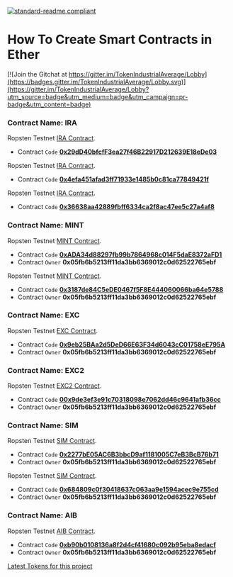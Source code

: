 [![standard-readme compliant](https://img.shields.io/badge/readme%20style-standard-brightgreen.svg?style=flat-square)](https://github.com/RichardLitt/standard-readme)

# How To Create Smart Contracts in Ether

[![Join the Gitchat at https://gitter.im/TokenIndustrialAverage/Lobby](https://badges.gitter.im/TokenIndustrialAverage/Lobby.svg)](https://gitter.im/TokenIndustrialAverage/Lobby?utm_source=badge&utm_medium=badge&utm_campaign=pr-badge&utm_content=badge)

### Contract Name:	IRA

Ropsten Testnet [IRA Contract](https://ropsten.etherscan.io/address/0x29dd40bfcff3ea27f46b22917d212639e18ede03#readContract).
- Contract `Code`  [**0x29dD40bfcfF3ea27f46B22917D212639E18eDe03**](https://ropsten.etherscan.io/address/0x29dd40bfcff3ea27f46b22917d212639e18ede03#code)

Ropsten Testnet [IRA Contract](https://ropsten.etherscan.io/address/0x4efa451afad3ff71933e1485b0c81ca77849421f#readContract).
- Contract `Code`  [**0x4efa451afad3ff71933e1485b0c81ca77849421f**](https://ropsten.etherscan.io/address/0x4efa451afad3ff71933e1485b0c81ca77849421f#code) 

Ropsten Testnet [IRA Contract](https://ropsten.etherscan.io/address/0x36638aa42889fbff6334ca2f8ac47ee5c27a4af8#readContract).
- Contract `Code`  [**0x36638aa42889fbff6334ca2f8ac47ee5c27a4af8**](https://ropsten.etherscan.io/address/0x36638aa42889fbff6334ca2f8ac47ee5c27a4af8#code) 

### Contract Name:	MINT

Ropsten Testnet [MINT Contract](https://ropsten.etherscan.io/address/0xada34d88297fb99b7864968c014f5dae8372afd1#readContract).
- Contract `Code`  [**0xADA34d88297fb99b7864968c014F5daE8372aFD1**](https://ropsten.etherscan.io/address/0xada34d88297fb99b7864968c014f5dae8372afd1#code)
- Contract `Owner`  **0x05fb6b5213ff11da3bb6369012c0d62522765ebf**

Ropsten Testnet [MINT Contract](https://ropsten.etherscan.io/address/0x3187de84c5ede0467f5f8e444060066ba64e5788#readContract).
- Contract `Code`  [**0x3187de84C5eDE0467f5F8E444060066ba64e5788**](https://ropsten.etherscan.io/address/0x3187de84c5ede0467f5f8e444060066ba64e5788#code)
- Contract `Owner`  **0x05fb6b5213ff11da3bb6369012c0d62522765ebf**

### Contract Name:	EXC

Ropsten Testnet [EXC Contract](https://ropsten.etherscan.io/address/0x9eb25baa2d5ded66e63f34d6043cc01758ee795a#readContract).
- Contract `Code`  [**0x9eb25BAa2d5DeD66E63F34d6043cC01758eE795A**](https://ropsten.etherscan.io/address/0x9eb25baa2d5ded66e63f34d6043cc01758ee795a#code)
- Contract `Owner`  **0x05fb6b5213ff11da3bb6369012c0d62522765ebf**

### Contract Name:	EXC2

Ropsten Testnet [EXC2 Contract](https://ropsten.etherscan.io/address/0x9de3ef3e91c70318098e7062dd46c9641afb36cc#readContract).
- Contract `Code`  [**00x9de3ef3e91c70318098e7062dd46c9641afb36cc**](https://ropsten.etherscan.io/address/0x9de3ef3e91c70318098e7062dd46c9641afb36cc#code)
- Contract `Owner` **0x05fb6b5213ff11da3bb6369012c0d62522765ebf**

### Contract Name:	SIM

Ropsten Testnet [SIM Contract](https://ropsten.etherscan.io/address/0x2277be05ac6b3bbcd9af1181005c7eb3bcb76b71#readContract).
- Contract `Code`  [**0x2277bE05AC6B3bbcD9af1181005C7eB3BcB76b71**](https://ropsten.etherscan.io/address/0x2277be05ac6b3bbcd9af1181005c7eb3bcb76b71#code)
- Contract `Owner` **0x05fb6b5213ff11da3bb6369012c0d62522765ebf**

Ropsten Testnet [SIM Contract](https://ropsten.etherscan.io/address/0x684809c0f30418637c063aa9e1594acec9e755cd#readContract).
- Contract `Code`  [**0x684809c0f30418637c063aa9e1594acec9e755cd**](https://ropsten.etherscan.io/address/0x684809c0f30418637c063aa9e1594acec9e755cd#code)
- Contract `Owner`  **0x05fb6b5213ff11da3bb6369012c0d62522765ebf**

### Contract Name:	AIB

Ropsten Testnet [AIB Contract](https://ropsten.etherscan.io/address/0xb90b0108136a8f2d4cf41680c092b95eba8edacf#readContract).
- Contract `Code`  [**0xb90b0108136a8f2d4cf41680c092b95eba8edacf**](https://ropsten.etherscan.io/address/0xb90b0108136a8f2d4cf41680c092b95eba8edacf#code)
- Contract `Owner`  **0x05fb6b5213ff11da3bb6369012c0d62522765ebf**

[Latest Tokens for this project](/contracts/README.md)
